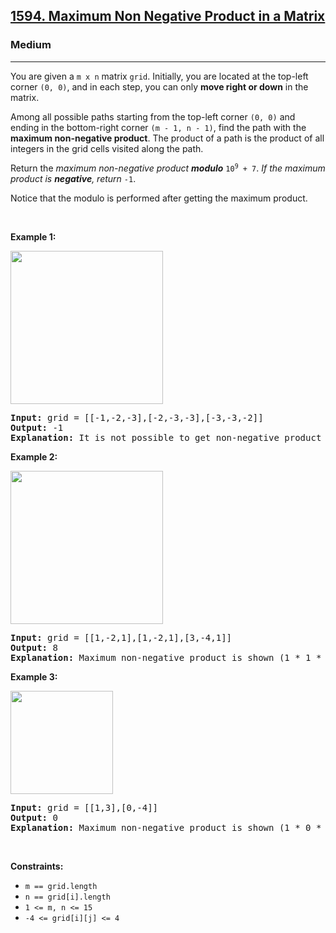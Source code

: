 <h2><a href="https://leetcode.com/problems/maximum-non-negative-product-in-a-matrix/">1594. Maximum Non Negative Product in a Matrix</a></h2><h3>Medium</h3><hr><div style="user-select: auto;"><p style="user-select: auto;">You are given a <code style="user-select: auto;">m x n</code> matrix <code style="user-select: auto;">grid</code>. Initially, you are located at the top-left corner <code style="user-select: auto;">(0, 0)</code>, and in each step, you can only <strong style="user-select: auto;">move right or down</strong> in the matrix.</p>

<p style="user-select: auto;">Among all possible paths starting from the top-left corner <code style="user-select: auto;">(0, 0)</code> and ending in the bottom-right corner <code style="user-select: auto;">(m - 1, n - 1)</code>, find the path with the <strong style="user-select: auto;">maximum non-negative product</strong>. The product of a path is the product of all integers in the grid cells visited along the path.</p>

<p style="user-select: auto;">Return the <em style="user-select: auto;">maximum non-negative product <strong style="user-select: auto;">modulo</strong> </em><code style="user-select: auto;">10<sup style="user-select: auto;">9</sup> + 7</code>. <em style="user-select: auto;">If the maximum product is <strong style="user-select: auto;">negative</strong>, return </em><code style="user-select: auto;">-1</code>.</p>

<p style="user-select: auto;">Notice that the modulo is performed after getting the maximum product.</p>

<p style="user-select: auto;">&nbsp;</p>
<p style="user-select: auto;"><strong style="user-select: auto;">Example 1:</strong></p>
<img alt="" src="https://assets.leetcode.com/uploads/2021/12/23/product1.jpg" style="width: 244px; height: 245px; user-select: auto;">
<pre style="user-select: auto;"><strong style="user-select: auto;">Input:</strong> grid = [[-1,-2,-3],[-2,-3,-3],[-3,-3,-2]]
<strong style="user-select: auto;">Output:</strong> -1
<strong style="user-select: auto;">Explanation:</strong> It is not possible to get non-negative product in the path from (0, 0) to (2, 2), so return -1.
</pre>

<p style="user-select: auto;"><strong style="user-select: auto;">Example 2:</strong></p>
<img alt="" src="https://assets.leetcode.com/uploads/2021/12/23/product2.jpg" style="width: 244px; height: 245px; user-select: auto;">
<pre style="user-select: auto;"><strong style="user-select: auto;">Input:</strong> grid = [[1,-2,1],[1,-2,1],[3,-4,1]]
<strong style="user-select: auto;">Output:</strong> 8
<strong style="user-select: auto;">Explanation:</strong> Maximum non-negative product is shown (1 * 1 * -2 * -4 * 1 = 8).
</pre>

<p style="user-select: auto;"><strong style="user-select: auto;">Example 3:</strong></p>
<img alt="" src="https://assets.leetcode.com/uploads/2021/12/23/product3.jpg" style="width: 164px; height: 165px; user-select: auto;">
<pre style="user-select: auto;"><strong style="user-select: auto;">Input:</strong> grid = [[1,3],[0,-4]]
<strong style="user-select: auto;">Output:</strong> 0
<strong style="user-select: auto;">Explanation:</strong> Maximum non-negative product is shown (1 * 0 * -4 = 0).
</pre>

<p style="user-select: auto;">&nbsp;</p>
<p style="user-select: auto;"><strong style="user-select: auto;">Constraints:</strong></p>

<ul style="user-select: auto;">
	<li style="user-select: auto;"><code style="user-select: auto;">m == grid.length</code></li>
	<li style="user-select: auto;"><code style="user-select: auto;">n == grid[i].length</code></li>
	<li style="user-select: auto;"><code style="user-select: auto;">1 &lt;= m, n &lt;= 15</code></li>
	<li style="user-select: auto;"><code style="user-select: auto;">-4 &lt;= grid[i][j] &lt;= 4</code></li>
</ul>
</div>